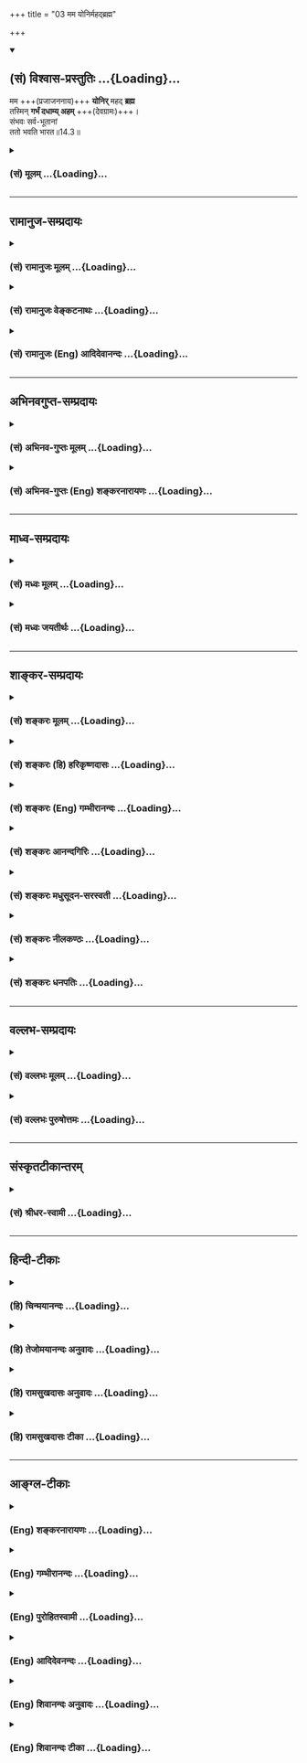 +++
title = "03 मम योनिर्महद्ब्रह्म"

+++
<div class="js_include" newlevelforh1="2" title="(सं) विश्वास-प्रस्तुतिः" unfilled url="/purANam_vaiShNavam/mahAbhAratam/06-bhIShma-parva/03-bhagavad-gItA-parva/saMskRtam/vishvAsa-prastutiH/14_guNa-traya-vibhAga-y/03_mama_yonirmahadbr.md">
<details open><summary><h2>(सं) विश्वास-प्रस्तुतिः ...{Loading}...</h2></summary>

मम +++(प्रजाजननाय)+++ **योनिर्** महद् **ब्रह्म**  
तस्मिन् **गर्भं दधाम्य् अहम्** +++(देवग्रामः)+++।  
संभवः सर्व-भूतानां  
ततो भवति भारत॥14.3॥
</details>
</div>
<div class="js_include collapsed" newlevelforh1="3" title="(सं) मूलम्" unfilled url="/purANam_vaiShNavam/mahAbhAratam/06-bhIShma-parva/03-bhagavad-gItA-parva/saMskRtam/mUlam/14_guNa-traya-vibhAga-y/03_mama_yonirmahadbr.md">
<details><summary><h3>(सं) मूलम् ...{Loading}...</h3></summary>

मम योनिर्महद्ब्रह्म तस्मिन् गर्भं दधाम्यहम्।  
संभवः सर्वभूतानां ततो भवति भारत।।14.3।।
</details>
</div>


_________________
## रामानुज-सम्प्रदायः
<div class="js_include collapsed" newlevelforh1="3" title="(सं) रामानुजः मूलम्" unfilled url="/purANam_vaiShNavam/mahAbhAratam/06-bhIShma-parva/03-bhagavad-gItA-parva/saMskRtam/rAmAnujaH/mUlam/14_guNa-traya-vibhAga-y/03_mama_yonirmahadbr.md">
<details><summary><h3>(सं) रामानुजः मूलम् ...{Loading}...</h3></summary>

।।14.3।।**मम** मदीयं कृत्स्नस्य जगतो **योनि**भूतं **महद् ब्रह्म** यत्
**तस्मिन् गर्भं दधामि अहम्।**भूमिरापोऽनलो वायुः खं मनो बुद्धिरेव च।
अहंकार इतीयं मे भिन्ना प्रकृतिरष्टघा।। अपेरयम् (गीता 7।45) इति निर्दिष्टा
अचेतना प्रकृतिः महदहंकारादिविकाराणां कारणतयामहद्ब्रह्म इति उच्यते।
श्रुतौ अपि क्वचित् प्रकृतिः अपि ब्रह्म इति निर्दिश्यते। यः सर्वज्ञः
सर्ववित्; यस्य ज्ञानमयं तपः; तस्मादेतद्ब्रह्म नामरूपमन्नं च जायते (मु॰
उ॰ 1।1।9) इति  
  
इतस्त्वन्यां प्रकृतिं विद्धि मे पराम्। जीवभूताम् (गीता 7।5) इति
चेतनपुञ्जरूपा या प्रकृति निर्दिष्टा; सा इह सकलप्राणिबीजतया गर्भशब्देन
उच्यतेतस्मिन् अचेतने योनिभूते महति ब्रह्मणि चेतनपुञ्जरूपं गर्भं दधामि
अचेतनप्रकृत्या भोगक्षेत्रभूतया भोक्तृवर्गपुञ्जभूतां चेतनप्रकृतिं
संयोजयामि इत्यर्थः। **ततः** तस्मात् प्रकृतिद्वयसंयोगात् मत्संकल्पकृतात्
**सर्वभूतानां** ब्रह्मादिस्तम्बपर्यन्तानां **सम्भवो भवति। कार्यावस्थः अपि
चितचित्प्रकृतिसंसर्गो मया एव कृतः इत्याह --**

</details>
</div>
<div class="js_include collapsed" newlevelforh1="3" title="(सं) रामानुजः वेङ्कटनाथः" unfilled url="/purANam_vaiShNavam/mahAbhAratam/06-bhIShma-parva/03-bhagavad-gItA-parva/saMskRtam/rAmAnujaH/venkaTanAthaH/14_guNa-traya-vibhAga-y/03_mama_yonirmahadbr.md">
<details><summary><h3>(सं) रामानुजः वेङ्कटनाथः ...{Loading}...</h3></summary>

  
  
।।14.3।। प्रसिद्धगर्भासम्भवात् गर्भशब्दाभिलप्यत्वमत्र जीवस्य कथं
इत्यत्राह -- इतस्त्वन्यामिति। मम योनिः इत्यनेन
प्रत्यभिज्ञापितस्वकीयप्रकृतिद्वयविषयप्राचीनवचनपरामर्शादनन्तरग्रन्थसामञ्जस्याच्च
गर्भशब्दोऽत्र परप्रकृतिशब्दनिर्दिष्टचित्समष्टिपर इति भावः। गर्भम्
इत्येकवचनं समुदायैक्यपरमिति ख्यापनाय पु़ञ्जशब्दः। अन्वितार्थमाह --
तस्मिन्निति। ननु पूर्वंययेदं धार्यते जगत् \[7।5\] इति
चेतनप्रकृतेराधारत्वमचेतनस्य च धार्यत्वमुक्तम्। इह तुतस्मिन् गर्भं
दधाम्यहम् इति तद्विपरीतमुच्यत इत्यत्राह -- अचेतनेति। नात्र
तादधीन्यपर्यन्ताधाराधेयभावोऽभिमतः अपित्वभेदनिर्देशमात्रयोग्यः संयोगः
तथाविधसंयोगकरणस्य कर्मवश्यानां पुंसां कर्मानुरूपभोगप्रदानं
प्रयोजनमित्युक्तं भवति। अत्र तत इति नानन्तर्यपरः; मन्दप्रयोजनत्वात्
आनन्तर्येण,हेतुभावस्य फलितत्वादपि तत्कण्ठोक्तेर्युक्तत्वात्।
अतःक्षेत्रक्षेत्रज्ञसंयोगात् \[13।27\] इति पूर्वाध्यायोक्त एव हेतुरिह
साङ्ख्यमतशङ्कानिरासाय स्वाधीनत्वेन विशेष्यत
इत्यभिप्रायेणाहप्रकृतिद्वयसंयोगान्मत्सङ्कल्पकृतादिति। अतएव तस्य
कार्यकरत्वं चोपपन्नमिति भावः। अत्रसर्वभूतानाम् इति न महदादितत्त्वपरं;
भूतशब्दस्य महदादिष्वरूढत्वात् नापि महाभूतादिविवक्षा; क्षेत्रज्ञानां
बन्धहेतुप्रकारपरत्वात् तच्च क्षेत्रज्ञतत्त्वं
भूतशब्दविवक्षितसृज्यत्वाविशेषात्आब्रह्मस्तम्बपर्यन्ता
जगदन्तर्व्यवस्थिताः। प्राणिनः कर्मजनितसंसारवशवर्तिनः
\[वि.ध.104।23\]ब्रह्माद्याः सकला देवा मनुष्याः पशवस्तथा।
विष्णुमायामहावर्तमोहान्धतमसावृताः \[वि.पु.5।30।17\]हिरण्यगर्भो भगवान्
\[वि.पु.6।7।56\] इत्यादिभिश्च ब्रह्मेशानादेरपि समानमित्यभिप्रायेण
सर्वशब्द इति
दर्शयितुंब्रह्मादिस्तम्बपर्यन्तानामित्युक्तम्। अबुद्धिपूर्वकः सर्गः
प्रादुर्भूतस्तमोमयः \[वि.पु.6।7।56\] इत्यादिषु चतुर्मुखसङ्कल्पमन्तरेणैव
स्थावरादिसृष्टिवचनाद्धिरण्यगर्भवत्तत्सृष्टानामपि स्तम्बपर्यन्तानां
परमात्मसृज्यत्वं स्पष्टम्।  
  

</details>
</div>
<div class="js_include collapsed" newlevelforh1="3" title="(सं) रामानुजः (Eng) आदिदेवानन्दः" unfilled url="/purANam_vaiShNavam/mahAbhAratam/06-bhIShma-parva/03-bhagavad-gItA-parva/saMskRtam/rAmAnujaH/english/AdidevAnandaH/14_guNa-traya-vibhAga-y/03_mama_yonirmahadbr.md">
<details><summary><h3>(सं) रामानुजः (Eng) आदिदेवानन्दः ...{Loading}...</h3></summary>

14.3 In that great brahman forming my womb, I lay the germ. The non-conscient Prakrti is alluded to in the text 'Earth, water, fire,
air, ether, Manas, Buddhi and Ahankara - thus My Prakrti is eightfold'
(7.4-5). This Prakrti is designated here by the name 'the great brahman'
by reason of its being the cause of modifications like the Mahat, the Ahankara etc. In the Srutis also, here and there, even the Prakrti is designated as brahman, as in: 'He who is all-knowing, all-wise, whose austerity consists of knowledge - from Him are produced this brahman as also food, i.e., the universe of name and form' (Mun. U., 1.1.9) The higher Prakrti, which is the mass of conscient selves, alluded to in the passage, 'Know My higher Prakrti to be distinct from this; it is the life-principle' (7.5). It is here expressed by the term 'Garbha', the source or womb in which all living beings originate. I lay the germ,
constituting the mass of conscious beings, in that great brahman, which is non-conscient and forms the womb. From that conjunction between the two Prakrtis, brought about by My will is brought forth the origin of all entities from Brahma down to tuft to grass. He continues to say: 'I Myself bring about the conjunction of the conscient and unconscient Prakrtis in the manifested state of effect'.

</details>
</div>


_________________
## अभिनवगुप्त-सम्प्रदायः
<div class="js_include collapsed" newlevelforh1="3" title="(सं) अभिनव-गुप्तः मूलम्" unfilled url="/purANam_vaiShNavam/mahAbhAratam/06-bhIShma-parva/03-bhagavad-gItA-parva/saMskRtam/abhinava-guptaH/mUlam/14_guNa-traya-vibhAga-y/03_mama_yonirmahadbr.md">
<details><summary><h3>(सं) अभिनव-गुप्तः मूलम् ...{Loading}...</h3></summary>

।।14.3।। तत्रादौ संसृतौ क्रममाह। हातव्ये ज्ञाते तत्करणे च; सुकरं हि हानम्
-- ममेति। मम तावत् अव्यपदेश्यपरमानन्दरूपस्य महद् ब्रह्म
बृंहकात्मीयशक्तिरूपं ब्रह्म। आत्मीयामेव हि विमर्शशक्तिमालम्ब्य अहमनादीन्
आत्माणून् अनुग्रहार्थ संसारयामि।

</details>
</div>
<div class="js_include collapsed" newlevelforh1="3" title="(सं) अभिनव-गुप्तः (Eng) शङ्करनारायणः" unfilled url="/purANam_vaiShNavam/mahAbhAratam/06-bhIShma-parva/03-bhagavad-gItA-parva/saMskRtam/abhinava-guptaH/english/shankaranArAyaNaH/14_guNa-traya-vibhAga-y/03_mama_yonirmahadbr.md">
<details><summary><h3>(सं) अभिनव-गुप्तः (Eng) शङ्करनारायणः ...{Loading}...</h3></summary>

14.3 Mama etc. For Me : \[For Me\] Who am of the nature of the
inexplicable Supreme Bliss, the mighty Brahman : the Brahman that is
identical with My own energy, allowing expansion \[of all in It\].
Taking hold of just My own energy of Self-consciousness, I cause the
beginningless tiny \[individual\] Souls to pass through the cycle of
birth and death by way of favouring them. Therefore-

</details>
</div>


_________________
## माध्व-सम्प्रदायः
<div class="js_include collapsed" newlevelforh1="3" title="(सं) मध्वः मूलम्" unfilled url="/purANam_vaiShNavam/mahAbhAratam/06-bhIShma-parva/03-bhagavad-gItA-parva/saMskRtam/madhvaH/mUlam/14_guNa-traya-vibhAga-y/03_mama_yonirmahadbr.md">
<details><summary><h3>(सं) मध्वः मूलम् ...{Loading}...</h3></summary>

।।14.3।। महद्ब्रह्म प्रकृतिः; सा च श्रीर्भूर्दुर्गेति भिन्ना।
उमासरस्वत्याद्यास्तु तदंशयुता अन्यजीवाः। तथा च काषायणश्रुतिः --
श्रीर्भुर्दुर्गा महती तु माया या लोकसूतिर्जगतो बन्धिका च। उमावागाद्या
अन्यजीवास्तदंशास्तदात्मना सर्ववेदेषु गीताः इति। मम योनिरिति
गर्भाधानार्था योनिः; न तु माता; वाक्यशेषात्। तथा हि सामवदे
शार्कराक्षश्रुतौ -- विष्णोर्योनिर्गर्भसन्धारणार्था महामाया
सर्वदुःखैर्विहीना। तथाऽप्यात्मानं दुःखिवन्मोहनार्थं प्रकाशयन्ती सह
विष्णुना सा इति। अतः सीतादुःखादिकं सर्वं मृषा प्रदर्शनमेव। तथा
कूर्मपुराणे -- न चेयं भूः \[ब्र.सं.पु.\] तथा च सौकरायणश्रुतिः -- अन्या
भूर्भूरियं तस्य छाया भूताऽवमा सा हि भूतैकयोनिः इति। अवाप स्वेच्छया
दास्यं जगतां प्रपितामही इत्यनभिम्लानश्रुतिः। मत्स्यपुराणोक्तमपि
स्वेच्छयैव। महद्ब्रह्मशब्दवाच्या़ऽपि प्रकृतिरेवमहती ब्रह्मणी द्वे तु
प्रकृतिश्च महेश्वरः इति तत्रैव।

</details>
</div>
<div class="js_include collapsed" newlevelforh1="3" title="(सं) मध्वः जयतीर्थः" unfilled url="/purANam_vaiShNavam/mahAbhAratam/06-bhIShma-parva/03-bhagavad-gItA-parva/saMskRtam/madhvaH/jayatIrthaH/14_guNa-traya-vibhAga-y/03_mama_yonirmahadbr.md">
<details><summary><h3>(सं) मध्वः जयतीर्थः ...{Loading}...</h3></summary>

।।14.3।। अत्र महत् ब्रह्मेति जडाऽविद्योच्यत इति प्रतीतिनिरासार्थमाह --
**महदि**ति। प्रकृतिर्महालक्ष्मीः। ननु सत्त्वं रजस्तम इति जडा
प्रकृतिर्वक्ष्यते; तत्सन्निधानादत्रापि सैव युक्तेति चेत्; न तत्रापि
चेतनप्रकृत्यभिधानात्; कथमस्याः सत्त्वादिभेदभिन्नत्वं इत्यत आह -- **सा
चे**ति। जडप्रकृतेरभिमानिनी
तत्कार्यसत्त्वादिगुणाभिमानिन्येतद्रूपत्रयवतीत्यर्थः। ननु भगवती माहेश्वरी
ब्राह्मी कौमारी माहेन्द्री श्रीर्भूर्दुर्गेति सप्तधा भिन्नाऽऽगमेषूच्यते;
तत्कथं त्रिधा भिन्नोच्यते इत्यत आह -- **उमे**ति। आद्याश्चतस्रो भगवत्या
अन्याः। कुतः जीवाः। कथं तद्रूपत्वोक्तिः तदंशयुतास्तत्सन्निधानोपेताः। कुत
एतत् इत्यत आह -- **तथा चे**ति। मम योनिः इत्येतत्परे व्याचक्षते मम
स्वरूपभूता योनिः कारणं विश्वस्य प्रतीत एवान्वये मम मातेत्यापत्तेरिति
तन्निरासार्थमाह -- **ममे**ति भार्येत्यर्थः। ममेत्यनुवादेनान्यथा
प्रतीतावन्वयबाधः स्यादिति सूचयति। प्रतीतान्वयाङ्गीकारेमाता इत्यपि
प्रतीयेत; तत्र कथं भार्येति निश्चयः इत्यत आह -- **न त्वि**ति। इति
प्रतीतिः प्रसज्ज्यत इति शेषः। कुतो न इत्यत आह -- **वाक्ये**ति। तस्मिन्
गर्भं दधाम्यहम् इति वाक्यशेषाद्भार्यार्थतानिश्चयात्। श्रुतिबलाच्चेत्याह
-- **तथा ही**ति। प्रकाशयन्ती प्रवर्तते। अनयैव श्रुत्याऽन्यदपि लब्धमिति
प्रसङ्गादाह -- **अत** इति। मृषाऽयथार्थं प्रदर्शनं यस्य तत्तथा।
इतश्चैवमेवेत्याह -- **तथे**ति। तत्र ह्येवमुक्तन्दग्ध्वा मायामयीं सीतां
भगवानुग्रदीधितिः। रामायादर्शयत्सीतां पावकोऽसौ सुरप्रियः \[ \] इत्यादि।
ननु महालक्ष्मीः श्रीर्भूर्दुर्गेति भिन्नेत्युक्तम्।
भुवश्चगौर्भूत्वाऽश्रुमुखी खिन्ना \[भाग.10।1।18\] इति दुःखं प्रतीयते;
तत्कथं तत् इत्यत आह -- **न चे**ति। इयं भूताभिमानिनी प्रसिद्धा भूः
भगवत्या रूपं न भवति; किन्त्वियमन्यैव। कुतः इत्यत आह -- **तथा चे**ति।
महालक्ष्मीरूपं भूरन्या; इयं प्रसिद्धा; तस्य तस्याः। छाया प्रतिमा। ननु
रावणहरणादिकं भवतु मायासीतायाः वाल्मीकिदास्यं तावन्मत्स्यपुराणे
साक्षात्सीताया एवोक्तन्दास्ये च दुःखमवर्जनीयं इत्याशङ्कां
प्रमाणपूर्वकमपाकरोति -- **अवापे**ति। श्रुतिरस्ति। यतोऽतः इति शेषः।
महद्ब्रह्म प्रकृतिरित्युक्तम्; तत्र प्रमाणं वक्तुं व्यवहितत्वात्पुनः
प्रतिजानीते -- **महदि**ति। महत्; ब्रह्म इति भिन्ने पदे ततः
परमितिशब्दोऽध्याहार्यः। कुतः इत्यत आह -- **महती**ति। तत्रैव
मत्स्यपुराणे। अर्थक्रमेणमम योनिर्महद्ब्रह्म इत्यत्र व्युत्क्रमेण
व्याख्यानम्। मत्स्यपुराणोदाहरणप्रसङ्गादत्रोपपादनमिति।

</details>
</div>


_________________
## शाङ्कर-सम्प्रदायः
<div class="js_include collapsed" newlevelforh1="3" title="(सं) शङ्करः मूलम्" unfilled url="/purANam_vaiShNavam/mahAbhAratam/06-bhIShma-parva/03-bhagavad-gItA-parva/saMskRtam/shankaraH/mUlam/14_guNa-traya-vibhAga-y/03_mama_yonirmahadbr.md">
<details><summary><h3>(सं) शङ्करः मूलम् ...{Loading}...</h3></summary>

।।14.3।। --,**मम** स्वभूता मदीया माया त्रिगुणात्मिका प्रकृतिः **योनिः**
सर्वभूतानां कारणम्। सर्वकार्येभ्यो महत्त्वात् भरणाच्च स्वविकाराणां
**महत् ब्रह्म** इति योनिरेव विशिष्यते। **तस्मिन्** महति ब्रह्मणि योनौ
**गर्भं** हिरण्यगर्भस्य जन्मनः बीजं सर्वभूतजन्मकारणं बीजं **दधामि**
निक्षिपामि क्षेत्रक्षेत्रज्ञप्रकृतिद्वयशक्तिमान् ईश्वरः **अहम्;**
अविद्याकामकर्मोपाधिस्वरूपानुविधायिनं क्षेत्रज्ञं क्षेत्रेण संयोजयामि
इत्यर्थः। **संभवः** उत्पत्तिः **सर्वभूतानां** हिरण्यगर्भोत्पत्तिद्वारेण
ततः तस्मात् गर्भाधानात् **भवति** हे **भारत**।।

</details>
</div>
<div class="js_include collapsed" newlevelforh1="3" title="(सं) शङ्करः (हि) हरिकृष्णदासः" unfilled url="/purANam_vaiShNavam/mahAbhAratam/06-bhIShma-parva/03-bhagavad-gItA-parva/saMskRtam/shankaraH/hindI/harikRShNadAsaH/14_guNa-traya-vibhAga-y/03_mama_yonirmahadbr.md">
<details><summary><h3>(सं) शङ्करः (हि) हरिकृष्णदासः ...{Loading}...</h3></summary>

।।14.3।। अब यह बतलाते हैं कि इस प्रकारका क्षेत्र और क्षेत्रज्ञका संयोग
भूतोंका कारण है --, मुझ ईश्वरकी माया -- त्रिगुणमयी प्रकृति; समस्त
भूतोंकी योनि अर्थात् कारण है। समस्त कार्योंसे यानी उत्पत्तिशील वस्तुओंसे
बड़ी होनेके कारण और अपने विकारोंको धारण करनेवाली होनेसे प्रकृति ही महत्
ब्रह्म इस विशेषणसे विशेषित की गयी है। उस महत् ब्रह्मरूप योनिमें; मैं --
क्षेत्र और क्षेत्रज्ञ इन दो प्रकृतिरूप शक्तियोंवाला ईश्वर; हिरण्यगर्भके
जन्मके बीजरूप गर्भको; यानी सब भूतोंकी उत्पत्तिके कारणरूप बीजको; स्थापित
किया करता हूँ। अर्थात् अविद्या; कामना; कर्म और उपाधिके स्वरूपका अनुवर्तन
करनेवाले क्षेत्रको क्षेत्रज्ञसे संयुक्त किया करता हूं। हे भारत उस
गर्भाधानसे हिरण्यगर्भकी उत्पत्तिद्वारा समस्त भूतोंकी उत्पत्ति होती है।

</details>
</div>
<div class="js_include collapsed" newlevelforh1="3" title="(सं) शङ्करः (Eng) गम्भीरानन्दः" unfilled url="/purANam_vaiShNavam/mahAbhAratam/06-bhIShma-parva/03-bhagavad-gItA-parva/saMskRtam/shankaraH/english/gambhIrAnandaH/14_guNa-traya-vibhAga-y/03_mama_yonirmahadbr.md">
<details><summary><h3>(सं) शङ्करः (Eng) गम्भीरानन्दः ...{Loading}...</h3></summary>

14.3 Mama, My own Maya, i.e. Prakrti consisting of the three alities,
which belongs to Me; is the yonih, womb \[Here Ast. adds 'karanam,
cause' (-off all the creatures).-Tr.\] for all the creatures. Since it
(Prakrti) is great (mahat) as compared with all its effects, and it is
the sustainer (brahma) \[Prakrti is brahma since it permeates all of its
own products.-A.G.\] of all its own transformations, therefore the womb
itself is alified as mahat brahma. Tasmin, in that, in the womb which is
the great-sustainer; aham, I, God, possessed of the power in the form of
the two aspects, viz the field and the Knower of the field; dadhami,
place, deposit; garbham, the seed-the seed of the birth of
Hiranayagarbha, te seed which is the cause of the birth of all things-;
i.e., I bring the field into association with the Knower of the field
who conforms to the nature of the limiting adjuncts, viz ignorance,
desire and activity. Tatah, from that, from that deposition of the seed;
O scion of the Bharata dynasty, bhavati, occurs; sambhavah, the birth,
origination; sarva-bhutanam, of all things, following the birth of
Hiranyagarbha.

</details>
</div>
<div class="js_include collapsed" newlevelforh1="3" title="(सं) शङ्करः आनन्दगिरिः" unfilled url="/purANam_vaiShNavam/mahAbhAratam/06-bhIShma-parva/03-bhagavad-gItA-parva/saMskRtam/shankaraH/AnandagiriH/14_guNa-traya-vibhAga-y/03_mama_yonirmahadbr.md">
<details><summary><h3>(सं) शङ्करः आनन्दगिरिः ...{Loading}...</h3></summary>

।।14.3।। ज्ञानस्तुत्या तदभिमुखायावहितचेतसे विवक्षितमर्थमाह --
**क्षेत्रेति।** स्वरूपत्वेन स्वभूतत्वं वारयति -- **मदीयेति।** ईश्वरीं
चिच्छक्तिं व्यावर्तयति -- **त्रिगुणात्मिकेति।** साङ्ख्यीयप्रकृतिरपि
मदीयेति व्यावर्तिता। योनिशब्देन सर्वाणि भवनयोग्यानि कार्याणि
प्रत्युपादानत्वमभिप्रेतमित्याह -- **सर्वभूतानामिति।** प्रकृतेर्महत्त्वं
साधयति -- **सर्वेति।** सर्वकार्यव्याप्तिमादाय योनावेव ब्रह्मशब्दः।
लिङ्गवैषम्यान्महद्ब्रह्मेत्यर्थान्तरं किंचिदित्याशङ्क्याह --
**योनिरिति।** तस्मिन्नित्यादि व्याचष्टे -- **तस्मिन्निति।** ईदृशस्य
क्षेत्रक्षेत्रज्ञसंयोगस्य भूतकारणत्वमिति वक्तुमुपक्रम्य
किमिदमन्यदादर्शितमित्याशङ्क्याह -- **क्षेत्रेति।**
गर्भशब्देनोक्तसंयोगस्य फलं दर्शयति -- **संभव इति।**आदिकर्ता स भूतानाम्
इति स्मृत्या हिरण्यगर्भकार्यत्वावगमाद्भूतानां कथं  
  
यथोक्तगर्भाधाननिमित्तत्वमित्याशङ्क्याह -- **हिरण्यगर्भेति।**

</details>
</div>
<div class="js_include collapsed" newlevelforh1="3" title="(सं) शङ्करः मधुसूदन-सरस्वती" unfilled url="/purANam_vaiShNavam/mahAbhAratam/06-bhIShma-parva/03-bhagavad-gItA-parva/saMskRtam/shankaraH/madhusUdana-sarasvatI/14_guNa-traya-vibhAga-y/03_mama_yonirmahadbr.md">
<details><summary><h3>(सं) शङ्करः मधुसूदन-सरस्वती ...{Loading}...</h3></summary>

।।14.3।। तदेवं प्रशंसया श्रोतारमभिमुखीकृत्य परमेश्वराधीनयोः
प्रकृतिपुरुषयोः सर्वभूतोत्पत्तिंप्रति हेतुत्वं नतु
साङ्ख्यसिद्धान्तवत्स्वतन्त्रयोरितीमं विवक्षितमर्थमाह द्वाभ्याम् --
सर्वकार्यापेक्षयाऽधिकत्वात्कारणं महत्; सर्वकार्याणां
वृद्धिहेतुत्वरूपाद्ब्रंहणत्वाद्ब्रह्म अव्याकृतं; प्रकृतिस्त्रिगुणात्मिका
माया; महद्ब्रह्म तच्च ममेश्वरस्य योनिर्गर्भाधानस्थानम्। तस्मिन्महति
ब्रह्मणि योनौ गर्भं सर्वभूतजन्मकारणं अहंबहुस्यां प्रजायेय इतीक्षणरूपं
संकल्पं दधामि धारयामि। तत्संकल्पविषयीकरोमीत्यर्थः। यथाहि कश्चित्पिता
पुत्रमनुशयिनं व्रीह्याद्याहाररूपेण स्वस्मिन् लीनं शरीरेण योजयितुं योनौ
रेतःसेकपूर्वकं गर्भमाधत्ते तस्माच्च गर्भाधानात्स पुत्रः शरीरेण युज्यते
तदर्थं च मध्ये कललाद्यवस्था भवन्ति; तथा प्रलये मयि
लीनमविद्याकामकर्मानुशयवन्तं क्षेत्रज्ञं सृष्टिसमये भोग्येन क्षेत्रेण
कार्यकरणसंघातेन योजयितुं चिदाभासाख्यरेतःसेकपूर्वकं मायावृत्तिरूपं
गर्भमहमादधामि। तदर्थं च मध्ये आकाशवायुतेजोजलपृथिव्याद्युत्पत्त्यवस्थाः।
ततो गर्भाधानात्संभव उत्पत्तिः सर्वभूतानां हिरण्यगर्भादीनां भवति हे भारत;
नत्वीश्वरकृतगर्भाधानं विनेत्यर्थः।

</details>
</div>
<div class="js_include collapsed" newlevelforh1="3" title="(सं) शङ्करः नीलकण्ठः" unfilled url="/purANam_vaiShNavam/mahAbhAratam/06-bhIShma-parva/03-bhagavad-gItA-parva/saMskRtam/shankaraH/nIlakaNThaH/14_guNa-traya-vibhAga-y/03_mama_yonirmahadbr.md">
<details><summary><h3>(सं) शङ्करः नीलकण्ठः ...{Loading}...</h3></summary>

।।14.3।। अथेदानीं का वा भूतप्रकृतिः किमाश्रयेण तस्या भूतजनकत्वं तदाह --
**ममेति।** मम शुद्धचिन्मात्रस्य योनिः प्रवेशस्थानम्। महद्ब्रह्म
महत्तत्त्वस्य प्रथमकार्यस्य ब्रह्म बृंहकं कारणमव्यक्ताव्याकृतापरपर्यायं
त्रिगुणात्मकमायाख्यं तस्मिन् गर्भं स्वप्रतिबिम्बरूपं दधाम्यर्पयामि अहं
चिदात्मा। ततो मत्प्रतिबिम्बगर्भिता या माया ततः सर्वेषां भूतानां
भवनधर्माणां महदादीनां हिरण्यगर्भादीनां च संभव उत्पत्तिर्भवति हे भारत।
एतेन चित्प्रतिबिम्बसापेक्षत्वोपपादनेन प्रकृतेः साङ्ख्याभिमतं
स्वातन्त्र्यं निरस्तम्।

</details>
</div>
<div class="js_include collapsed" newlevelforh1="3" title="(सं) शङ्करः धनपतिः" unfilled url="/purANam_vaiShNavam/mahAbhAratam/06-bhIShma-parva/03-bhagavad-gItA-parva/saMskRtam/shankaraH/dhanapatiH/14_guNa-traya-vibhAga-y/03_mama_yonirmahadbr.md">
<details><summary><h3>(सं) शङ्करः धनपतिः ...{Loading}...</h3></summary>

।।14.3।। ज्ञानस्तुत्या तदभिमुखाय समाहितचित्ताय क्षेत्रक्षेत्रज्ञसंयोग
ईदृशो भूतकारणमिति विवक्षितमर्थमाह -- ममेति। मम मदीया मदधिष्ठिता नतु
स्वतन्त्रा माया त्रिगुणात्मिका प्रकृतिः सर्वभूतानां योनिः कारणम्। मम
योनिः गर्भाधानस्थानमिति तु सुगमत्वादाचार्यैर्न व्याख्यातम्। योनिमेव
विशिनष्टि। सर्वकार्येब्यो महत्त्वात्स्वविकाराणां भरणाच्च महद्ब्रह्म।
महत्तत्त्वस्य प्रथमकार्यस्य ब्रह्म बृंहकं कारणमिति तु ब्रह्मशब्दस्य
कारणरुपामुख्यार्थपरत्वं लधुभूतकर्मधारयत्यागं ब्रह्म महदिति
वक्ष्यमाणाननुरोधे चासमञ्जसमभिप्रेत्याचार्यैर्न व्याख्यातम्। तस्मिन्महति
ब्रह्मणि योनौ गर्भं हिरण्यगर्भादिस्रवभूतानां जन्मकारणं बीजमहं दधामि
निक्षिपामि।
क्षेत्रक्षेत्रज्ञप्रकृतिद्वयशक्तिमानीस्वरोऽहमविद्याकामकर्मोपाधिस्वरुपानुविधायिनं
क्षेत्रज्ञं क्षेत्रेण संयोजयामीत्यर्थः।
ततस्तस्माद्गर्भाधानात्सर्वभूतानां हिरण्यगर्भादिस्तम्बपर्यन्तानां संभव
उत्पत्तिर्भवति। ननु हिरण्यगर्भस्य ततः संभवेऽपि सर्वेषां कथं ततः संभवः
स्वस्वमातृपित्रादेस्तत्तद्भूतसंभवदर्शनादितिचेत्तत्राह -- भारतेति। यथा
पित्रादेरुत्पन्नानामपि भवदादीनां भरतोद्भवत्वेन भारतत्वं तथेति
संबोधनाशयः।

</details>
</div>


_________________
## वल्लभ-सम्प्रदायः
<div class="js_include collapsed" newlevelforh1="3" title="(सं) वल्लभः मूलम्" unfilled url="/purANam_vaiShNavam/mahAbhAratam/06-bhIShma-parva/03-bhagavad-gItA-parva/saMskRtam/vallabhaH/mUlam/14_guNa-traya-vibhAga-y/03_mama_yonirmahadbr.md">
<details><summary><h3>(सं) वल्लभः मूलम् ...{Loading}...</h3></summary>

।।14.3।। तदेवं प्रशंसया श्रोतारमभिमुखीकृत्य स्वस्याचिन्त्यशक्तिवैभवलीलां
दर्शयति -- ममेति। तत्रसर्गेऽपि नोपजायन्ते \[14।2\] इत्यत्राभिप्रेतं
सर्गस्य प्राकृतत्वेन सगुणत्वं वदन् तत्सम्भवमाह -- मम योनिरिति। गुणानां
हेतुभूता सर्वस्य भूतजातस्य मत्प्रकृतिगुणसंसर्गजत्वं पूर्वोक्तं मयैव
कृतमिति स्पष्टयितुं ममेति। मम सदंशभूता योनिः निषेकस्थानं प्रकृतिः
त(तस्मा)देतद्ब्रह्म नामरूपमन्नं च जायते \[मुं.उ.1।1।9\] इति
श्रुतेर्ब्रह्मांशभूतत्वान्महद्ब्रह्मेत्युच्यते
सूत्रभूतादिकारणभूताऽचेतना; तत्र गर्भं बीजभूतं सूत्रं चेतनपुञ्जीभूतं च
दधाम्यहमक्षरात्मा पुरुषः स धारणमीक्षणद्वारा भवति तदेव बीजमित्युच्यते
तत्सम्मृष्टपुरुषो विराट्; तत्संसृष्टा उभयस्वरूपाश्चेतना अणवो व्युञ्चरिता
जायायामिवात्मा वै जायते इति तदंशभूता मत्स्वरूपचैतन्यतोऽभिन्नाः
प्राणधारणप्रयत्नवन्तोऽनेके जीवा इति व्यपदिश्यन्ते। तदाह -- तत इति।
गर्भात्सर्वभूतानां सम्भवो भवति।

</details>
</div>
<div class="js_include collapsed" newlevelforh1="3" title="(सं) वल्लभः पुरुषोत्तमः" unfilled url="/purANam_vaiShNavam/mahAbhAratam/06-bhIShma-parva/03-bhagavad-gItA-parva/saMskRtam/vallabhaH/puruShottamaH/14_guNa-traya-vibhAga-y/03_mama_yonirmahadbr.md">
<details><summary><h3>(सं) वल्लभः पुरुषोत्तमः ...{Loading}...</h3></summary>

  
  
।।14.3।। एवं फलरूपतामुक्त्वा तदेव प्रपञ्चयति -- ममेति। महत्
देशकालाद्यपरिच्छिन्नं ब्रह्म बृहत्त्वाद्बृंहणत्वेन
मल्लीलार्थवस्तुवृद्धिहेतुत्वात् ब्रह्म प्रकृतिः मम पुरुषोत्तमस्य योनिः
क्रीडार्थविचित्रानेकवस्तुरूपप्रकटनात्मकगर्भाधानस्थानम्। तस्मिन् गर्भं
क्रीडेच्छात्मकभावं दधामि स्थापयामि। ततो गर्भाधानानन्तरं सर्वभूतानां
सम्भव उत्पत्तिर्भवति। भारत इति सम्बोधनं विश्वासार्थम्।  
  

</details>
</div>


_________________
## संस्कृतटीकान्तरम्
<div class="js_include collapsed" newlevelforh1="3" title="(सं) श्रीधर-स्वामी" unfilled url="/purANam_vaiShNavam/mahAbhAratam/06-bhIShma-parva/03-bhagavad-gItA-parva/saMskRtam/shrIdhara-svAmI/14_guNa-traya-vibhAga-y/03_mama_yonirmahadbr.md">
<details><summary><h3>(सं) श्रीधर-स्वामी ...{Loading}...</h3></summary>

।।14.3।। तदेवं प्रशंसया श्रोतारमभिमुखीकृत्य परमेश्वराधीनयोः
प्रकृतिपुरुषयोः सर्वभूतोत्पत्तिं प्रति हेतुत्वं नतु स्वतन्त्रयोरितीमं
विवक्षितमर्थं कथयति **-- ममेति**। देशतः कालतश्चानवच्छिन्नत्वान्महत्;
बृंहणत्वात्स्वकार्याणां वृद्धिहेतुत्वाद्वा ब्रह्म। प्रकृतिरित्यर्थः।
तन्महद्ब्रह्म मम परमेश्वरस्य योनिर्गर्भाधानस्थानं; तस्मिन्नहं गर्भं
जगद्विस्तारहेतुं चिदाभासं दधामि निक्षिपामि। प्रलये मयि लीनं
सन्तमविद्याकामकर्मानुशयवन्तं क्षेत्रज्ञं सृष्टिसमये भोग्येन क्षेत्रेण
संयोजयामीत्यर्थः। ततो गर्भाधानात्सर्वभूतानां ब्रह्मादीनां संभव
उत्पत्तिर्भवतीति।

</details>
</div>


_________________
## हिन्दी-टीकाः
<div class="js_include collapsed" newlevelforh1="3" title="(हि) चिन्मयानन्दः" unfilled url="/purANam_vaiShNavam/mahAbhAratam/06-bhIShma-parva/03-bhagavad-gItA-parva/hindI/chinmayAnandaH/14_guNa-traya-vibhAga-y/03_mama_yonirmahadbr.md">
<details><summary><h3>(हि) चिन्मयानन्दः ...{Loading}...</h3></summary>

।।14.3।। महद् ब्रह्म योनि यहाँ महद् ब्रह्म को भूतमात्र की योनि अर्थात्
कारण कहा गया है। परन्तु; यहाँ महद् ब्रह्म यह शब्द सम्पूर्ण विश्वाधिष्ठान
परमात्मा के लिये प्रयुक्त नहीं है। यह शब्द जगत् की अव्यक्त अवस्था
अर्थात् जड़ प्रकृति को इंगित करता है। वह अपने स्थूल और सूक्ष्म कार्यरूप
विकारों की अपेक्षा बड़ी; व्यापक होने से महत् है तथा स्वविकारों का
भरणपोषण करने के कारण ब्रह्म कहलाती है। इस प्रकार व्युत्पत्ति के आधार पर
प्रकृति को यहाँ महद्ब्रह्म कहा गया है। इसी महद्ब्रह्म के लिये पूर्व के
अध्यायों में अपरा प्रकृति; क्षेत्र; प्रकृति इत्यादि शब्दों का प्रयोग
किया गया था। उससे मैं गर्भाधान करता हूँ यह महद्ब्रह्मरूप प्रकृति स्वयं
जड़ होने के कारण स्वत स्वतन्त्ररूप से सृष्टि नहीं कर सकती है। इसमें
शुद्ध चैतन्यस्वरूप परमात्मा जब प्रतिबिम्बित होता है; तब यह चेतनयुक्त
होकर सृष्टिकार्य में प्रवृत्त होती है। परमात्मा का इसमें चैतन्यरूप से
व्यक्त हो जाना ही गर्भाधान की क्रिया है। इसके फलस्वरूप सर्वप्रथम समष्टि
मन को धारण करने वाले ईश्वर जिसे इस अवस्था में वेदान्त के अनुसार
हिरण्यगर्भ कहते हैं व्यक्त होता है और तत्पश्चात् असंख्य जीव और नामरूपमय
सृष्टि उत्पन्न होती है। सृष्टि की इस प्रक्रिया को हम इस प्रकार समझ सकते
हैं कि किसी भी रचनात्मक कार्य का प्रादुर्भाव एवं विकास कर्ता के मन में
उदित होने वाली वृत्ति के साथ होता है। जीवनी शक्ति से युक्त होकर वह
वृत्ति शक्तिशाली बनकर स्वयं को व्यक्त करने के लिये अधीर हो उठती है। फलत
वह विचारों और भावनाओं के रूप में व्यक्त होकर अन्त में कर्मरूप में परिणत
हो जाती है। एक चित्रकार अपने विचारों को रंगों के माध्यम से व्यक्त करता
है तो एक गायक संगीत के रूप मे शिल्पकार उसे पाषाणों के द्वारा प्रगट करता
है और साहित्यकार शब्दों के माध्यम से। परन्तु इनमें से किसी भी कल्पना के
मृत हो जाने पर वह अपने विचारों को कर्म रूप में अभिव्यक्त न्ाहीं कर सकता
है। जैसे व्यष्टि की सृष्टि है; वैसे ही समष्टि सृष्टि को भी समझना
चाहिये। समष्टि वासनाओं; विचारों; भावनाओं एवं कर्मों के संगठित रूप को
प्रकृति कहते हैं; जो सत्त्वरजतमोगुणात्मिका होने से इन गुणों से
नियन्त्रित होती है। इसी प्रकृति को यहाँ महद्ब्रह्म कहा गया है; जिसे
वेदान्त में माया शब्द से भी सूचित किया जाता है। माया के व्यष्टि रूप को
ही अविद्या कहते हैं। जीव ओर ईश्वर में भेद यह है कि जीव अविद्या के अधीन
रहता है; जबकि ईश्वर माया को अपने वश में रखता है। भगवान् आगे कहते हैं

</details>
</div>
<div class="js_include collapsed" newlevelforh1="3" title="(हि) तेजोमयानन्दः अनुवादः" unfilled url="/purANam_vaiShNavam/mahAbhAratam/06-bhIShma-parva/03-bhagavad-gItA-parva/hindI/tejomayAnandaH/anuvAdaH/14_guNa-traya-vibhAga-y/03_mama_yonirmahadbr.md">
<details><summary><h3>(हि) तेजोमयानन्दः अनुवादः ...{Loading}...</h3></summary>

।।14.3।। हे भारत ! मेरी महद् ब्रह्मरूप प्रकृति, (भूतों की) योनि है,
जिसमें मैं गर्भाधान करता हूँ; इससे समस्त भूतों की उत्पत्ति होती है।।

</details>
</div>
<div class="js_include collapsed" newlevelforh1="3" title="(हि) रामसुखदासः अनुवादः" unfilled url="/purANam_vaiShNavam/mahAbhAratam/06-bhIShma-parva/03-bhagavad-gItA-parva/hindI/rAmasukhadAsaH/anuvAdaH/14_guNa-traya-vibhAga-y/03_mama_yonirmahadbr.md">
<details><summary><h3>(हि) रामसुखदासः अनुवादः ...{Loading}...</h3></summary>

।।14.3।। हे भरतवंशोद्भव अर्जुन ! मेरी मूल प्रकृति तो उत्पत्ति-स्थान है और
मैं उसमें जीवरूप गर्भका स्थापन करता हूँ। उससे सम्पूर्ण प्राणियोंकी
उत्पत्ति होती है।

</details>
</div>
<div class="js_include collapsed" newlevelforh1="3" title="(हि) रामसुखदासः टीका" unfilled url="/purANam_vaiShNavam/mahAbhAratam/06-bhIShma-parva/03-bhagavad-gItA-parva/hindI/rAmasukhadAsaH/TIkA/14_guNa-traya-vibhAga-y/03_mama_yonirmahadbr.md">
<details><summary><h3>(हि) रामसुखदासः टीका ...{Loading}...</h3></summary>

।।14.3।।***व्याख्या --***  **मम योनिर्महद्ब्रह्म --** यहाँ मूल
प्रकृतिको **महद्ब्रह्म** नामसे कहा गया है; इसके कई कारण हो सकते हैं जैसे
-- (1) परमात्मा छोटेपन और बड़ेपनसे रहित हैं अतः वे सूक्ष्मसेसूक्ष्म भी
हैं और महान्सेमहान् भी हैं -- **अणोरणीयान्महतो महीयान्**
(श्वेताश्वतरोपनिषद् 3। 20)। परन्तु संसारकी दृष्टिसे सबसे बड़ी चीज मूल
प्रकृति ही है अर्थात् संसारमें सबसे बड़ा व्यापक तत्त्व मूल प्रकृति ही
है। परमात्माके सिवाय संसारमें इससे बढ़कर कोई व्यापक तत्त्व नहीं है।
इसलिये इस मूल प्रकृतिको यहाँ **महद्ब्रह्म** कहा गया है। (2) **महत्**
(महत्तत्त्व अर्थात् समष्टि बुद्धि) और **ब्रह्म**(परमात्मा) के बीचमें
होनेसे मूल प्रकृतिको **महद्ब्रह्म** कहा गया है। (3) पीछेके (दूसरे)
श्लोकमें **सर्गेऽपि नोपजायन्ते प्रलये न व्यथन्ति च** पदोंमें आये सर्ग और
प्रलय शब्दोंका अर्थ क्रमशः ब्रह्माका दिन और ब्रह्माकी रात माना जा सकता
है। अतः उनका अर्थ महासर्ग (ब्रह्माका प्रकट होना) और महाप्रलय (ब्रह्माका
लीन होना) सिद्ध करनेके लिये यहाँ **महद्ब्रह्म** शब्द दिया है। तात्पर्य
है कि जीवन्मुक्त महापुरुषोंका इस मूल प्रकृतिसे ही सम्बन्धविच्छेद हो जाता
है; इसलिये वे महासर्गमें भी पैदा नहीं होते और महाप्रलयमें भी व्यथित नहीं
होते। सबका उत्पत्तिस्थान होनेसे इस मूल प्रकृतिको **योनि** कहा गया है। इसी
मूल प्रकृतिसे अनन्त ब्रह्माण्ड पैदा होते हैं और इसीमें लीन होते हैं। इस
मूल प्रकृतिसे ही सांसारिक अनन्त शक्तियाँ पैदा होती हैं। इस मूल प्रकृतिके
लिये **मम** पदका प्रयोग करके भगवान् कहते हैं कि यह प्रकृति मेरी है। अतः
इसपर आधिपत्य भी मेरा ही है। मेरी इच्छाके बिना यह प्रकृति अपनी तरफसे कुछ
भी नहीं कर सकती। यह जो कुछ भी करती है; वह सब मेरी अध्यक्षतामें ही करती
है (गीता 9। 10)। मैं मूल प्रकृति(महद्ब्रह्म) से भी श्रेष्ठ साक्षात्
परब्रह्म परमात्मा हूँ -- इसको बतानेके लिये भगवान्ने,**मम महद्ब्रह्म**
पदोंका प्रयोग किया है। महद् ब्रह्मसे भी श्रेष्ठ परब्रह्म परमात्माका अंश
होते हुए भी जीव परमात्मासे विमुख होकर प्रकृतिके साथ सम्बन्ध जोड़ लेता
है। इतना ही नहीं; वह प्रकृतिके कार्य तीनों गुणोंसे सम्बन्ध जोड़ लेता है
और उससे भी नीचे गिरकर गुणोंके भी कार्य शरीर आदिसे सम्बन्ध जोड़ लेता है
और बँध जाता है। अतः भगवान् **मम महद्ब्रह्म** पदोंसे कहते हैं कि जीवका
सम्बन्ध वास्तवमें मूल प्रकृतिसे भी श्रेष्ठ मुझ परमात्माके साथ है -- **मम
एव अंशः** (गीता 15। 7); इसलिये प्रकृतिके साथ सम्बन्ध मानकर उसको अपना पतन
नहीं करना चाहिये।**तस्मिन्गर्भं दधाम्यहम् --** यहाँ **गर्भम्** पद
कर्मसंस्कारोंसहित जीवसमुदायका वाचक है। भगवान् कोई नया गर्भ स्थापन नहीं
करते। अनादिकालसे जो जीव जन्ममरणके प्रवाहमें पड़े हुए हैं; वे महाप्रलयके
समय अपनेअपने कर्मसंस्कारोंसहित प्रकृतिमें लीन हो जाते हैं (गीता 9। 7)।
प्रकृतिमें लीन हुए जीवोंके कर्म जब परिपक्व होकर फल देनेके लिये उन्मुख हो
जाते हैं; तब महासर्गके आदिमें भगवान् उन जीवोंका प्रकृतिके साथ पुनः विशेष
सम्बन्ध (जो कि कारणशरीररूपसे पहलेसे ही था) स्थापित करा देते हैं -- यही
भगवान्के द्वारा जीवसमुदायरूप गर्भको प्रकृतिरूप योनिमें स्थापन करना
है।**सम्भवः सर्वभूतानां ततो भवति भारत --** भगवान्के द्वारा प्रकृतिमें
गर्भस्थापन करनेके बाद सम्पूर्ण प्राणियोंकी उत्पत्ति होती है अर्थात् वे
प्राणी सूक्ष्म और स्थूल शरीर धारण करके पुनर्जन्म प्राप्त करते हैं।
महासर्गके आदिमें प्राणियोंका यह उत्पन्न होना ही भगवान्का विसर्ग (त्याग)
है; आदिकर्म है (गीता 8। 3)। \[जीव जबतक मुक्त नहीं होता; तबतक प्रकृतिके
अंश कारणशरीरसे उसका सम्बन्ध बना रहता है और वह महाप्रलयमें कारणशरीरसहित
ही प्रकृतिमें लीन होता है। \]***सम्बन्ध --***  पूर्वश्लोकमें समष्टि
संसारकी उत्पत्तिकी बात बतायी; अब आगेके श्लोकमें व्यष्टि शरीरोंकी
उत्पत्तिका वर्णन करते हैं।

</details>
</div>


_________________
## आङ्ग्ल-टीकाः
<div class="js_include collapsed" newlevelforh1="3" title="(Eng) शङ्करनारायणः" unfilled url="/purANam_vaiShNavam/mahAbhAratam/06-bhIShma-parva/03-bhagavad-gItA-parva/english/shankaranArAyaNaH/14_guNa-traya-vibhAga-y/03_mama_yonirmahadbr.md">
<details><summary><h3>(Eng) शङ्करनारायणः ...{Loading}...</h3></summary>

14.3. The mighty Brahman is a womb for Me; and in That I lay seed;
therefrom is the birth of all beings, O descendant of Bharata !

</details>
</div>
<div class="js_include collapsed" newlevelforh1="3" title="(Eng) गम्भीरानन्दः" unfilled url="/purANam_vaiShNavam/mahAbhAratam/06-bhIShma-parva/03-bhagavad-gItA-parva/english/gambhIrAnandaH/14_guNa-traya-vibhAga-y/03_mama_yonirmahadbr.md">
<details><summary><h3>(Eng) गम्भीरानन्दः ...{Loading}...</h3></summary>

14.3 My womb is the great-sustainer. In that I place the seed. From that, O scion of the Bharata dynasty, occurs the birth of all things.

</details>
</div>
<div class="js_include collapsed" newlevelforh1="3" title="(Eng) पुरोहितस्वामी" unfilled url="/purANam_vaiShNavam/mahAbhAratam/06-bhIShma-parva/03-bhagavad-gItA-parva/english/purohitasvAmI/14_guNa-traya-vibhAga-y/03_mama_yonirmahadbr.md">
<details><summary><h3>(Eng) पुरोहितस्वामी ...{Loading}...</h3></summary>

14.3 The eternal Cosmos is My womb, in which I plant the seed, from which all beings are born, O Prince!

</details>
</div>
<div class="js_include collapsed" newlevelforh1="3" title="(Eng) आदिदेवनन्दः" unfilled url="/purANam_vaiShNavam/mahAbhAratam/06-bhIShma-parva/03-bhagavad-gItA-parva/english/AdidevanandaH/14_guNa-traya-vibhAga-y/03_mama_yonirmahadbr.md">
<details><summary><h3>(Eng) आदिदेवनन्दः ...{Loading}...</h3></summary>

14.3 My womb is the great brahman (i.e. Prakrti). In that I lay the germ. From that, O Arjuna, is the birth of all beings.

</details>
</div>
<div class="js_include collapsed" newlevelforh1="3" title="(Eng) शिवानन्दः अनुवादः" unfilled url="/purANam_vaiShNavam/mahAbhAratam/06-bhIShma-parva/03-bhagavad-gItA-parva/english/shivAnandaH/anuvAdaH/14_guNa-traya-vibhAga-y/03_mama_yonirmahadbr.md">
<details><summary><h3>(Eng) शिवानन्दः अनुवादः ...{Loading}...</h3></summary>

14.3 My womb is the great Brahma; in that I place the germ; thence, O Arjuna, is the birth of all beings.

</details>
</div>
<div class="js_include collapsed" newlevelforh1="3" title="(Eng) शिवानन्दः टीका" unfilled url="/purANam_vaiShNavam/mahAbhAratam/06-bhIShma-parva/03-bhagavad-gItA-parva/english/shivAnandaH/TIkA/14_guNa-traya-vibhAga-y/03_mama_yonirmahadbr.md">
<details><summary><h3>(Eng) शिवानन्दः टीका ...{Loading}...</h3></summary>

14.3 मम My; योनिः womb; महत् the great; ब्रह्म Brahma; तस्मिन् in that;
गर्भम् germ; दधामि bears; अहम I; संभवः the birth; सर्वभूतानाम् of all beings; ततः thence; भवति is; भारत O descendant of Bharata
(Arjuna).Commentary My womb is the great Nature. The cosmos is evolved out of His Nature. Nature is called the great Brahma for She is the resting place of the five subtle elements and also the Mahat (cosmic mind). She is callled the great Brahma; because through Her the whole manifestation takes place.All changes arise out of this great Nature. So She has got the name Mulaprakriti or Primordial Nature or the original principle. From the point of view of the Unmanifest She is called Avyakta. The Vedantins call Her Maya (illusion). The Sankhyas call Her Prakriti.This Prakriti is called great because She is greater than all Her effects. This Nature; made of the three alities; is the material cause of all beings. As She is the source or cause of all Her,modifications and also nourishes all the modifications with Her energy; She is called Brahma.I place in it (the Mahabrahma) the embryo of life then all beings begin to come to life therefrom. In the great Brahma or Nature I place the germ or the seed for the birth of Hiranyagarbha and the seed gives birth to all beings. The birth of Hiranyagarbha or Brahma (the Creator) gives rise to the birth of beings.
The Primordial Nature is like the clay. She cannot create the forms Herself. She gives birth to Brahma Who creates all beings just as the potter creates various forms from the clay. I am endowed with the two Saktis; viz.; the superior and the inferior Natures (Cf. VII. 4 and 5);
the field and its knower. I unite these two (the Spirit and the matter).
The individual soul comes under the influence of the limiting adjuncts;
viz.; ignorance; desire and action. On account of ignorance (Avidya);
the individual soul forgets his original divine nature; gets himself entangled in the meshes of desire (Kama) and action (Karma); and revolves in the wheel of birth and death. The individual soul turns towards ignorance without knowing his own true divine nature. The Jiva
(individual soul) being overpowered by ignorance and the modifications;
forgets its pristine purity and moves in various forms.The Primordial Nature or the Unmanifested is a dark matrix with infinite potentialities. It is not a substance. Sound and energy are in an undifferentiated state in It. The whole world gets involved into It during the cosmic dissolution. There is no relationship of substance or ality between It and the three Gunas. The alities are the Mulaprakriti and the latter is the former in a state of poise or eilibrium. This manifested world of the three alities is compared to a twisted rope of three colours; viz.; white; red and black. Each colour represents a Guna. Sattvic is white; Rajas is red and Tamas is black. The three are not in a state of eilibrium in the manifested world.Water and the seed coming in contact with the earth produce sprouts which grow into trees.
In the womb of Nature; the seed develops into the eightfold elements --
earth; water; fire; air; ether; mind; intellect and egoism. The first fruit of the contact of Nature with the soul is the MahatTattva or intellect. From intellect mind is born from mind egoism from egoism; the five elements.There are four classes of beings; viz.; Jarayuja; Andaja;
Svedaja and Udbhijja. The Jarayuja is born of the placenta (viviparous).
Human beings; cows; elephants; horses; etc.; belong to this class. In this variety the five senses of knowledge exist. The Andaja is born of eggs (oviparous). In this variety the elements of wind and ether predominate. Lice come under the category of Svedaja they are born of sweat. In this variety fire and water predominate. Trees that are born of seeds are classified under the head Udbhijja in this variety earth and water predominate. (Cf.VII.6IX.17XV.7)

</details>
</div>
